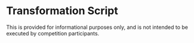 Transformation Script
=====================

This is provided for informational purposes only, and is not intended to be executed by competition participants.